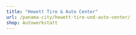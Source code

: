 ```yaml
---
title: "Hewett Tire & Auto Center"
url: /panama-city/hewett-tire-und-auto-center/
shop: Autowerkstatt
---
```

